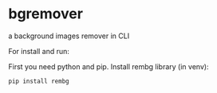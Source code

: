 # bgremover

a background images remover in CLI

For install and run:

First you need python  and pip. Install rembg library (in venv):

```
pip install rembg
```

